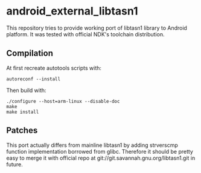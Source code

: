 android_external_libtasn1
===

This repository tries to provide working port of libtasn1 library to Android
platform. It was tested with official NDK's toolchain distribution.

Compilation
---

At first recreate autotools scripts with:
```
autoreconf --install
```

Then build with:
```
./configure --host=arm-linux --disable-doc
make
make install
```

Patches
---

This port actually differs from mainline libtasn1 by adding strverscmp function
implementation borrowed from glibc. Therefore it should be pretty easy to merge
it with official repo at git://git.savannah.gnu.org/libtasn1.git in future.
